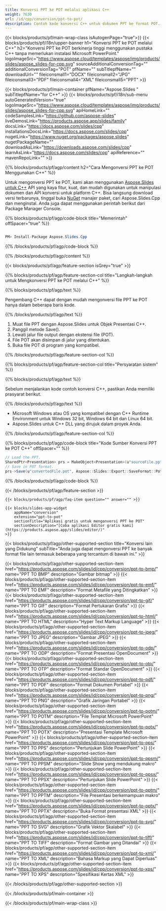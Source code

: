 ```yaml
---
title: Konversi PPT ke POT melalui aplikasi C++
weight: 7630
url: /id/cpp/conversion/ppt-to-pot/ 
description: Contoh kode konversi C++ untuk dokumen PPT ke format POT. Gunakan kode contoh untuk konversi batch PPT ke POT dalam Aplikasi C++ apa pun.
---
```


{{< blocks/products/pf/main-wrap-class isAutogenPage="true">}}
{{< blocks/products/pf/i18n/upper-banner h1="Konversi PPT ke POT melalui C++" h2="Konversi PPT ke POT berkinerja tinggi menggunakan pustaka C++ tanpa memerlukan instalasi Microsoft PowerPoint." logoImageSrc="https://www.aspose.cloud/templates/aspose/img/products/slides/aspose_slides-for-cpp.svg" sourceAdditionalConversionTag="" additionalConversionTag="POT" pfName="" subTitlepfName="" downloadUrl="" fileiconsmall1="DOCX" fileiconsmall2="JPG" fileiconsmall3="PDF" fileiconsmall4="XML" fileiconsmall5="PPT" >}}

{{< blocks/products/pf/main-container pfName="Aspose.Slides " subTitlepfName="for C++" >}}
{{< blocks/products/pf/i18n/sub-menu autoGeneratedVersion="true" logoImageSrc="https://www.aspose.cloud/templates/aspose/img/products/slides/aspose_slides-for-cpp.svg" apiHomeLink="" codeSamplesLink="https://github.com/aspose-slides" liveDemosLink="https://products.aspose.app/slides/family" docsLink="https://docs.aspose.com/slides/cpp" installationsDocsLink="https://docs.aspose.com/slides/cpp" nugetLink="https://www.nuget.org/packages/aspose.slides" nugetPackageName="" downloadAsLink="https://downloads.aspose.com/slides/cpp" learnAsLink="https://docs.aspose.com/slides/cpp" apiReference="" mavenRepoLink="" >}}

{{% blocks/products/pf/agp/content h2="Cara Mengonversi PPT ke POT Menggunakan C++" %}}

 Untuk mengonversi PPT ke POT, kami akan menggunakan
 [Aspose.Slides untuk C++](https://products.aspose.com/slides/id/cpp/)
 API yang kaya fitur, kuat, dan mudah digunakan untuk manipulasi dokumen dan API konversi untuk platform C++. Bisa langsung download versi terbarunya, tinggal buka
 [NuGet](https://www.nuget.org/packages/aspose.slides)
 manajer paket, cari
 Aspose.Slides.Cpp
 dan menginstal. Anda juga dapat menggunakan perintah berikut dari Package Manager Console.

{{% blocks/products/pf/agp/code-block title="Memerintah" offSpacer="true" %}}

```cs

PM> Install-Package Aspose.Slides.Cpp

```

{{% /blocks/products/pf/agp/code-block %}}

{{% /blocks/products/pf/agp/content %}}

{{< blocks/products/pf/agp/feature-section isGrey="true" >}}

{{% blocks/products/pf/agp/feature-section-col title="Langkah-langkah untuk Mengkonversi PPT ke POT melalui C++" %}}

{{% blocks/products/pf/agp/text %}}

 Pengembang C++ dapat dengan mudah mengonversi file PPT ke POT hanya dalam beberapa baris kode.

{{% /blocks/products/pf/agp/text %}}

1. Muat file PPT dengan Aspose.Slides untuk Objek Presentasi C++.
1. Panggil metode Save().
1. Lewati jalur file output dengan ekstensi file (POT).
1. File POT akan disimpan di jalur yang ditentukan.
1. Buka file POT di program yang kompatibel.

{{% /blocks/products/pf/agp/feature-section-col %}}

{{% blocks/products/pf/agp/feature-section-col title="Persyaratan sistem" %}}

{{% blocks/products/pf/agp/text %}}

 Sebelum menjalankan kode contoh konversi C++, pastikan Anda memiliki prasyarat berikut.

{{% /blocks/products/pf/agp/text %}}

- Microsoft Windows atau OS yang kompatibel dengan C++ Runtime Environment untuk Windows 32 bit, Windows 64 bit dan Linux 64 bit.
- Aspose.Slides untuk C++ DLL yang dirujuk dalam proyek Anda.

{{% /blocks/products/pf/agp/feature-section-col %}}

{{% blocks/products/pf/agp/code-block title="Kode Sumber Konversi PPT ke POT C++" offSpacer="" %}}

```cs
// Load the PPT.
SharedPtr<Presentation> prs = MakeObject<Presentation>(u"sourceFile.ppt");
// Save in POT format.
prs->Save(u"convertedFile.pot", Aspose::Slides::Export::SaveFormat::Pot);

```

{{% /blocks/products/pf/agp/code-block %}}

{{< /blocks/products/pf/agp/feature-section >}}

    {{< blocks/products/pf/agp/faq-item question="" answer="" >}}
 

<!-- aboutfile Starts -->

<!-- aboutfile Ends -->

    {{< blocks/slides-app-widget 
        appName="conversion"
        extension="ppt-to-pot"
        sectionTitle="Aplikasi gratis untuk mengonversi PPT ke POT" 
        sectionDescription="[Coba aplikasi Editor gratis kami](https://products.aspose.app/slides/editor/)" 
    >}}
    
{{< blocks/products/pf/agp/other-supported-section title="Konversi lain yang Didukung" subTitle="Anda juga dapat mengonversi PPT ke banyak format file lain termasuk beberapa yang tercantum di bawah ini." >}}

{{< blocks/products/pf/agp/other-supported-section-item href="https://products.aspose.com/slides/id/cpp/conversion/ppt-to-bmp/" name="PPT TO BMP" description="Gambar bitmap" >}}
{{< blocks/products/pf/agp/other-supported-section-item href="https://products.aspose.com/slides/id/cpp/conversion/ppt-to-emf/" name="PPT TO EMF" description="Format Metafile yang Ditingkatkan" >}}
{{< blocks/products/pf/agp/other-supported-section-item href="https://products.aspose.com/slides/id/cpp/conversion/ppt-to-gif/" name="PPT TO GIF" description="Format Pertukaran Grafis" >}}
{{< blocks/products/pf/agp/other-supported-section-item href="https://products.aspose.com/slides/id/cpp/conversion/ppt-to-html/" name="PPT TO HTML" description="Hyper Text Markup Language" >}}
{{< blocks/products/pf/agp/other-supported-section-item href="https://products.aspose.com/slides/id/cpp/conversion/ppt-to-jpeg/" name="PPT TO JPEG" description="Gambar JPEG" >}}
{{< blocks/products/pf/agp/other-supported-section-item href="https://products.aspose.com/slides/id/cpp/conversion/ppt-to-odp/" name="PPT TO ODP" description="Format Presentasi OpenDocument" >}}
{{< blocks/products/pf/agp/other-supported-section-item href="https://products.aspose.com/slides/id/cpp/conversion/ppt-to-otp/" name="PPT TO OTP" description="Format Standar OpenDocument" >}}
{{< blocks/products/pf/agp/other-supported-section-item href="https://products.aspose.com/slides/id/cpp/conversion/ppt-to-pdf/" name="PPT TO PDF" description="Format Dokumen Portabel" >}}
{{< blocks/products/pf/agp/other-supported-section-item href="https://products.aspose.com/slides/id/cpp/conversion/ppt-to-png/" name="PPT TO PNG" description="Grafik Jaringan Portabel" >}}
{{< blocks/products/pf/agp/other-supported-section-item href="https://products.aspose.com/slides/id/cpp/conversion/ppt-to-potm/" name="PPT TO POTM" description="File Templat Microsoft PowerPoint" >}}
{{< blocks/products/pf/agp/other-supported-section-item href="https://products.aspose.com/slides/id/cpp/conversion/ppt-to-potx/" name="PPT TO POTX" description="Presentasi Template Microsoft PowerPoint" >}}
{{< blocks/products/pf/agp/other-supported-section-item href="https://products.aspose.com/slides/id/cpp/conversion/ppt-to-pps/" name="PPT TO PPS" description="Pertunjukan Slide PowerPoint" >}}
{{< blocks/products/pf/agp/other-supported-section-item href="https://products.aspose.com/slides/id/cpp/conversion/ppt-to-ppsm/" name="PPT TO PPSM" description="Slide Show yang mendukung makro" >}}
{{< blocks/products/pf/agp/other-supported-section-item href="https://products.aspose.com/slides/id/cpp/conversion/ppt-to-ppsx/" name="PPT TO PPSX" description="Pertunjukan Slide PowerPoint" >}}
{{< blocks/products/pf/agp/other-supported-section-item href="https://products.aspose.com/slides/id/cpp/conversion/ppt-to-pptm/" name="PPT TO PPTM" description="File Presentasi berkemampuan makro" >}}
{{< blocks/products/pf/agp/other-supported-section-item href="https://products.aspose.com/slides/id/cpp/conversion/ppt-to-pptx/" name="PPT TO PPTX" description="Buka Format presentasi XML" >}}
{{< blocks/products/pf/agp/other-supported-section-item href="https://products.aspose.com/slides/id/cpp/conversion/ppt-to-svg/" name="PPT TO SVG" description="Grafik Vektor Skalabel" >}}
{{< blocks/products/pf/agp/other-supported-section-item href="https://products.aspose.com/slides/id/cpp/conversion/ppt-to-tiff/" name="PPT TO TIFF" description="Format Gambar yang Ditandai" >}}
{{< blocks/products/pf/agp/other-supported-section-item href="https://products.aspose.com/slides/id/cpp/conversion/ppt-to-xml/" name="PPT TO XML" description="Bahasa Markup yang Dapat Diperluas" >}}
{{< blocks/products/pf/agp/other-supported-section-item href="https://products.aspose.com/slides/id/cpp/conversion/ppt-to-xps/" name="PPT TO XPS" description="Spesifikasi Kertas XML" >}}

{{< /blocks/products/pf/agp/other-supported-section >}}

{{< /blocks/products/pf/main-container >}}
    
{{< /blocks/products/pf/main-wrap-class >}}